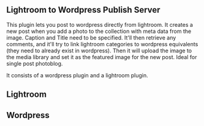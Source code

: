 Lightroom to Wordpress Publish Server
-------------------------------------

This plugin lets you post to wordpress directly from lightroom. It creates a new post when you add a photo to the collection with meta data from the image. Caption and Title need to be specified. It'll then retrieve any comments, and it'll try to link lightroom categories to wordpress equivalents (they need to already exist in wordpress). Then it will upload the image to the media library and set it as the featured image for the new post. Ideal for single post photoblog.


It consists of a wordpress plugin and a lightroom plugin.

Lightroom
---------



Wordpress
---------
